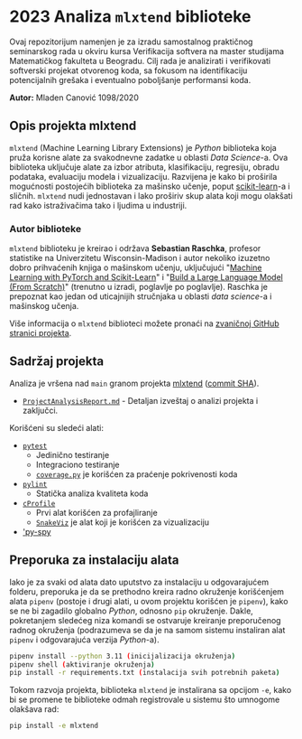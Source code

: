 # 2023 Analiza `mlxtend` biblioteke

Ovaj repozitorijum namenjen je za izradu samostalnog praktičnog seminarskog rada u okviru kursa Verifikacija softvera na master studijama Matematičkog fakulteta u Beogradu. Cilj rada je analizirati i verifikovati softverski projekat otvorenog koda, sa fokusom na identifikaciju potencijalnih grešaka i eventualno poboljšanje performansi koda.

**Autor:** Mladen Canović 1098/2020

## Opis projekta mlxtend
`mlxtend` (Machine Learning Library Extensions) je *Python* biblioteka koja pruža korisne alate za svakodnevne zadatke u oblasti *Data Science*-a. Ova biblioteka uključuje alate za izbor atributa, klasifikaciju, regresiju, obradu podataka, evaluaciju modela i vizualizaciju. Razvijena je kako bi proširila mogućnosti postojećih biblioteka za mašinsko učenje, poput [scikit-learn](https://scikit-learn.org)-a i sličnih. `mlxtend` nudi jednostavan i lako proširiv skup alata koji mogu olakšati rad kako istraživačima tako i ljudima u industriji.

### Autor biblioteke

`mlxtend` biblioteku je kreirao i održava **Sebastian Raschka**, profesor statistike na Univerzitetu Wisconsin-Madison i autor nekoliko izuzetno dobro prihvaćenih knjiga o mašinskom učenju, uključujući "[Machine Learning with PyTorch and Scikit-Learn](https://www.amazon.com/Machine-Learning-PyTorch-Scikit-Learn-learning-ebook/dp/B09NW48MR1)" i "[Build a Large Language Model (From Scratch)](https://www.manning.com/books/build-a-large-language-model-from-scratch)" (trenutno u izradi, poglavlje po poglavlje). Raschka je prepoznat kao jedan od uticajnijih stručnjaka u oblasti *data science*-a i mašinskog učenja.

Više informacija o `mlxtend` biblioteci možete pronaći na [zvaničnoj GitHub stranici projekta](https://github.com/rasbt/mlxtend).

## Sadržaj projekta

Analiza je vršena nad `main` granom projekta [mlxtend](https://github.com/rasbt/mlxtend) ([commit SHA](https://github.com/rasbt/mlxtend/tree/d9713eaa9fcc466dd9b4a999962eb57a061ab746)). 

- [`ProjectAnalysisReport.md`](ProjectAnalysisReport.md) - Detaljan izveštaj o analizi projekta i zaključci.

Korišćeni su sledeći alati:
- [`pytest`](pytest/README.md)
    - Jedinično testiranje
    - Integraciono testiranje
    - [`coverage.py`](pytest/README.md#praćenje-pokrivenosti) je korišćen za praćenje pokrivenosti koda
- [`pylint`](pylint/README.md)
    - Statička analiza kvaliteta koda
- [`cProfile`](cProfile/README.md)
    - Prvi alat korišćen za profajliranje
    - [`SnakeViz`](ProjectAnalysisReport.md#cprofile--snakeviz) je alat koji je korišćen za vizualizaciju
- ['py-spy](py-spy/README.md)

## Preporuka za instalaciju alata

Iako je za svaki od alata dato uputstvo za instalaciju u odgovarajućem folderu, preporuka je da se prethodno kreira radno okruženje korišćenjem alata `pipenv` (postoje i drugi alati, u ovom projektu korišćen je `pipenv`), kako se ne bi zagadilo globalno *Python*, odnosno `pip` okruženje. Dakle, pokretanjem sledećeg niza komandi se ostvaruje kreiranje preporučenog radnog okruženja (podrazumeva se da je na samom sistemu instaliran alat `pipenv` i odgovarajuća verzija *Python*-a).

```bash
pipenv install --python 3.11 (inicijalizacija okruženja)
pipenv shell (aktiviranje okruženja)
pip install -r requirements.txt (instalacija svih potrebnih paketa)
```

Tokom razvoja projekta, biblioteka `mlxtend` je instalirana sa opcijom `-e`, kako bi se promene te biblioteke odmah registrovale u sistemu što umnogome olakšava rad:

```bash
pip install -e mlxtend
```